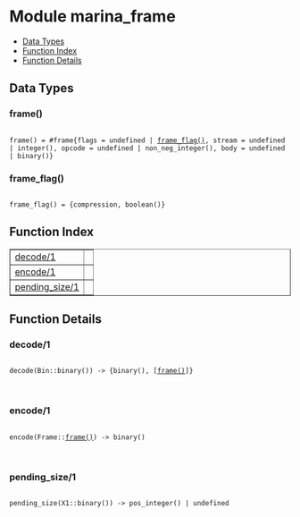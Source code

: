 

# Module marina_frame #
* [Data Types](#types)
* [Function Index](#index)
* [Function Details](#functions)



<a name="types"></a>

## Data Types ##




### <a name="type-frame">frame()</a> ###



<pre><code>
frame() = #frame{flags = undefined | <a href="#type-frame_flag">frame_flag()</a>, stream = undefined | integer(), opcode = undefined | non_neg_integer(), body = undefined | binary()}
</code></pre>





### <a name="type-frame_flag">frame_flag()</a> ###



<pre><code>
frame_flag() = {compression, boolean()}
</code></pre>


<a name="index"></a>

## Function Index ##


<table width="100%" border="1" cellspacing="0" cellpadding="2" summary="function index"><tr><td valign="top"><a href="#decode-1">decode/1</a></td><td></td></tr><tr><td valign="top"><a href="#encode-1">encode/1</a></td><td></td></tr><tr><td valign="top"><a href="#pending_size-1">pending_size/1</a></td><td></td></tr></table>


<a name="functions"></a>

## Function Details ##

<a name="decode-1"></a>

### decode/1 ###


<pre><code>
decode(Bin::binary()) -&gt; {binary(), [<a href="#type-frame">frame()</a>]}
</code></pre>
<br />


<a name="encode-1"></a>

### encode/1 ###


<pre><code>
encode(Frame::<a href="#type-frame">frame()</a>) -&gt; binary()
</code></pre>
<br />


<a name="pending_size-1"></a>

### pending_size/1 ###


<pre><code>
pending_size(X1::binary()) -&gt; pos_integer() | undefined
</code></pre>
<br />


